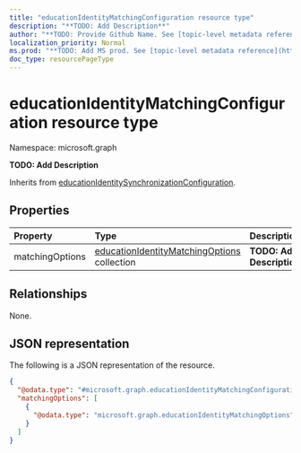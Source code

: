 ```yaml
---
title: "educationIdentityMatchingConfiguration resource type"
description: "**TODO: Add Description**"
author: "**TODO: Provide Github Name. See [topic-level metadata reference](https://msgo.azurewebsites.net/add/document/guidelines/metadata.html#topic-level-metadata)**"
localization_priority: Normal
ms.prod: "**TODO: Add MS prod. See [topic-level metadata reference](https://msgo.azurewebsites.net/add/document/guidelines/metadata.html#topic-level-metadata)**"
doc_type: resourcePageType
---
```


# educationIdentityMatchingConfiguration resource type


Namespace: microsoft.graph

**TODO: Add Description**


Inherits from [educationIdentitySynchronizationConfiguration](../resources/educationidentitysynchronizationconfiguration.md).

## Properties
|Property|Type|Description|
|:---|:---|:---|
|matchingOptions|[educationIdentityMatchingOptions](../resources/educationidentitymatchingoptions.md) collection|**TODO: Add Description**|

## Relationships
None.

## JSON representation
The following is a JSON representation of the resource.
<!-- {
  "blockType": "resource",
  "@odata.type": "microsoft.graph.educationIdentityMatchingConfiguration"
}
-->
``` json
{
  "@odata.type": "#microsoft.graph.educationIdentityMatchingConfiguration",
  "matchingOptions": [
    {
      "@odata.type": "microsoft.graph.educationIdentityMatchingOptions"
    }
  ]
}
```

